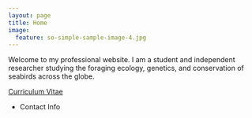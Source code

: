 ```yaml
---
layout: page
title: Home
image:
  feature: so-simple-sample-image-4.jpg
---
```


Welcome to my professional website. I am a student and independent researcher studying the foraging ecology, genetics, and conservation of seabirds across the globe.

<a markdown="0" href="{{ site.url }}/theme-setup" class="btn">Curriculum Vitae</a>

* Contact Info